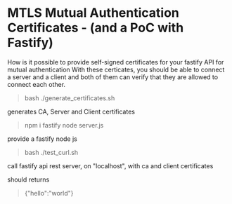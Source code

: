 # MTLS Mutual Authentication Certificates - (and a PoC with Fastify)

How is it possible to provide self-signed certificates for your fastify API for mutual authentication
With these certicates, you should be able to connect a server and a client and both of them
can verify that they are allowed to connect each other.


> bash ./generate_certificates.sh

generates CA, Server and Client certificates



> npm i fastify
> node server.js

provide a fastify node js 



> bash ./test_curl.sh

call fastify api rest server, on "localhost", with ca and client certificates 

should returns

> {"hello":"world"}
